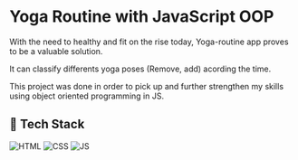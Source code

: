 # Yoga Routine with JavaScript OOP

With the need to healthy and fit on the rise today, Yoga-routine app proves to be a valuable solution.

It can classify differents yoga poses (Remove, add) acording the time.

This project was  done in order to pick up and further strengthen my skills using object oriented programming in JS.
  
## 📌 Tech Stack
![HTML](https://img.shields.io/badge/html5%20-%23E34F26.svg?&style=for-the-badge&logo=html5&logoColor=white)
![CSS](https://img.shields.io/badge/css3%20-%231572B6.svg?&style=for-the-badge&logo=css3&logoColor=white)
![JS](https://img.shields.io/badge/javascript%20-%23323330.svg?&style=for-the-badge&logo=javascript&logoColor=%23F7DF1E)
